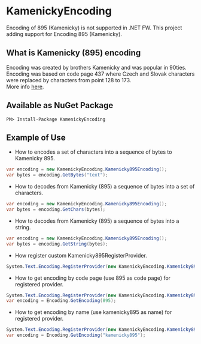 # KamenickyEncoding
Encoding of 895 (Kamenicky) is not supported in .NET FW. 
This project adding support for Encoding 895 (Kamenicky).


## What is Kamenicky (895) encoding
Encoding was created by brothers Kamenicky and was popular in 90ties.  
Encoding was based on code page 437 where Czech and Slovak characters were replaced by characters from point 128 to 173.  
More info [here](https://en.wikipedia.org/wiki/Kamenick%C3%BD_encoding).

## Available as NuGet Package

```
PM> Install-Package KamenickyEncoding
```

## Example of Use

* How to encodes a set of characters into a sequence of bytes to Kamenicky 895.
```csharp
var encoding = new KamenickyEncoding.Kamenicky895Encoding();
var bytes = encoding.GetBytes("text");
```

* How to decodes from Kamenicky (895) a sequence of bytes into a set of characters.
```csharp
var encoding = new KamenickyEncoding.Kamenicky895Encoding();
var bytes = encoding.GetChars(bytes);
```

* How to decodes from Kamenicky (895) a sequence of bytes into a string.
```csharp
var encoding = new KamenickyEncoding.Kamenicky895Encoding();
var bytes = encoding.GetString(bytes);
```

* How register custom Kamenicky895RegisterProvider.
```csharp
System.Text.Encoding.RegisterProvider(new KamenickyEncoding.Kamenicky895EncodingProvider());
```

* How to get encoding by code page (use 895 as code page) for registered provider.
```csharp
System.Text.Encoding.RegisterProvider(new KamenickyEncoding.Kamenicky895EncodingProvider());
var encoding = Encoding.GetEncoding(895);
```

* How to get encoding by name (use kamenicky895 as name) for registered provider.
```csharp
System.Text.Encoding.RegisterProvider(new KamenickyEncoding.Kamenicky895EncodingProvider());
var encoding = Encoding.GetEncoding("kamenicky895");
```